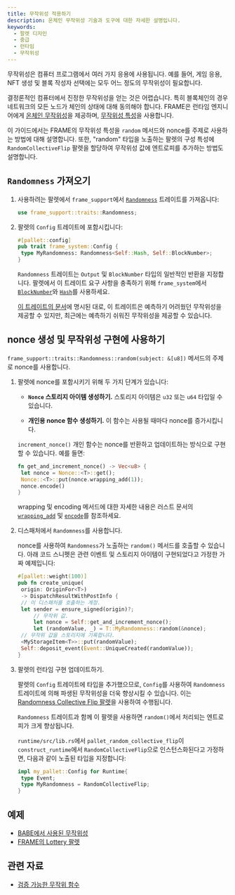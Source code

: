 ```yaml
---
title: 무작위성 적용하기
description: 온체인 무작위성 기술과 도구에 대한 자세한 설명입니다.
keywords:
  - 팔렛 디자인
  - 중급
  - 런타임
  - 무작위성
---
```


무작위성은 컴퓨터 프로그램에서 여러 가지 응용에 사용됩니다. 예를 들어, 게임 응용, NFT 생성 및 블록 작성자 선택에는 모두 어느 정도의 무작위성이 필요합니다.

결정론적인 컴퓨터에서 진정한 무작위성을 얻는 것은 어렵습니다.
특히 블록체인의 경우 네트워크의 모든 노드가 체인의 상태에 대해 동의해야 합니다.
FRAME은 런타임 엔지니어에게 [온체인 무작위성](../../../learn/basic/randomness.md)을 제공하며, [무작위성 특성](https://paritytech.github.io/substrate/master/frame_support/traits/trait.Randomness.html)을 사용합니다.

이 가이드에서는 FRAME의 무작위성 특성을 `random` 메서드와 nonce를 주제로 사용하는 방법에 대해 설명합니다.
또한, "random" 타입을 노출하는 팔렛의 구성 특성에 `RandomCollectiveFlip` 팔렛을 할당하여 무작위성 값에 엔트로피를 추가하는 방법도 설명합니다.

## `Randomness` 가져오기

1. 사용하려는 팔렛에서 `frame_support`에서 [`Randomness`](https://paritytech.github.io/substrate/master/frame_support/traits/trait.Randomness.html) 트레이트를 가져옵니다:

   ```rust
   use frame_support::traits::Randomness;
   ```

2. 팔렛의 `Config` 트레이트에 포함시킵니다:

   ```rust
   #[pallet::config]
   pub trait frame_system::Config {
   	type MyRandomness: Randomness<Self::Hash, Self::BlockNumber>;
   }
   ```

   `Randomness` 트레이트는 `Output` 및 `BlockNumber` 타입의 일반적인 반환을 지정합니다.
   팔렛에서 이 트레이트 요구 사항을 충족하기 위해 `frame_system`에서 [`BlockNumber`](https://paritytech.github.io/substrate/master/frame_system/pallet/trait.Config.html#associatedtype.BlockNumber)와 [`Hash`](https://paritytech.github.io/substrate/master/frame_system/pallet/trait.Config.html#associatedtype.Hash)를 사용하세요.

   [이 트레이트의 문서](https://paritytech.github.io/substrate/master/frame_support/traits/trait.Randomness.html)에 명시된 대로, 이 트레이트은 예측하기 어려웠던 무작위성을 제공할 수 있지만, 최근에는 예측하기 쉬워진 무작위성을 제공할 수 있습니다.

## nonce 생성 및 무작위성 구현에 사용하기

`frame_support::traits::Randomness::random(subject: &[u8])` 메서드의 주제로 nonce를 사용합니다.

1. 팔렛에 nonce를 포함시키기 위해 두 가지 단계가 있습니다:

   - **`Nonce` 스토리지 아이템 생성하기.** 스토리지 아이템은 `u32` 또는 `u64` 타입일 수 있습니다.

   - **개인용 nonce 함수 생성하기.** 이 함수는 사용될 때마다 nonce를 증가시킵니다.

   `increment_nonce()` 개인 함수는 nonce를 반환하고 업데이트하는 방식으로 구현할 수 있습니다.
   예를 들면:

   ```rust
   fn get_and_increment_nonce() -> Vec<u8> {
   	let nonce = Nonce::<T>::get();
   	Nonce::<T>::put(nonce.wrapping_add(1));
   	nonce.encode()
   }
   ```

   wrapping 및 encoding 메서드에 대한 자세한 내용은 러스트 문서의 [`wrapping_add`](https://doc.rust-lang.org/std/intrinsics/fn.wrapping_add.html) 및 [`encode`](https://paritytech.github.io/substrate/master/frame_support/dispatch/trait.Encode.html#method.encode)를 참조하세요.

2. 디스패처에서 `Randomness`를 사용합니다.

   nonce를 사용하여 `Randomness`가 노출하는 `random()` 메서드를 호출할 수 있습니다.
   아래 코드 스니펫은 관련 이벤트 및 스토리지 아이템이 구현되었다고 가정한 가짜 예제입니다:

   ```rust
   #[pallet::weight(100)]
   pub fn create_unique(
   	origin: OriginFor<T>)
   	-> DispatchResultWithPostInfo {
   	// 이 디스패처를 호출하는 계정.
   	let sender = ensure_signed(origin)?;
   		// 무작위 값.
   		let nonce = Self::get_and_increment_nonce();
   		let (randomValue, _) = T::MyRandomness::random(&nonce);
   	// 무작위 값을 스토리지에 기록합니다.
   	<MyStorageItem<T>>::put(randomValue);
   	Self::deposit_event(Event::UniqueCreated(randomValue));
   }
   ```

3. 팔렛의 런타임 구현 업데이트하기.

   팔렛의 `Config` 트레이트에 타입을 추가했으므로, `Config`를 사용하여 `Randomness` 트레이트에 의해 파생된 무작위성을 더욱 향상시킬 수 있습니다.
   이는 [Randomness Collective Flip 팔렛](https://paritytech.github.io/substrate/master/pallet_insecure_randomness_collective_flip/index.html)을 사용하여 수행됩니다.

   `Randomness` 트레이트과 함께 이 팔렛을 사용하면 `random()`에서 처리되는 엔트로피가 크게 향상됩니다.

   `runtime/src/lib.rs`에서 `pallet_random_collective_flip`이 `construct_runtime`에서 `RandomCollectiveFlip`으로 인스턴스화된다고 가정하면, 다음과 같이 노출된 타입을 지정합니다:

   ```rust
   impl my_pallet::Config for Runtime{
   	type Event;
   	type MyRandomness = RandomCollectiveFlip;
   }
   ```

## 예제

- [BABE에서 사용된 무작위성](https://github.com/paritytech/polkadot-sdk/blob/master/substrate/frame/babe/src/randomness.rs)
- [FRAME의 Lottery 팔렛](https://github.com/paritytech/polkadot-sdk/blob/master/substrate/frame/lottery/src/lib.rs#L120)

## 관련 자료

- [검증 가능한 무작위 함수](https://en.wikipedia.org/wiki/Verifiable_random_function)